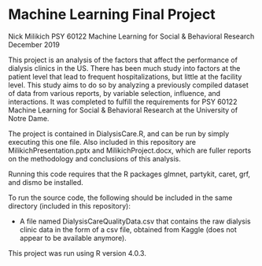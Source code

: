 # Machine Learning Final Project
Nick Milikich
PSY 60122 Machine Learning for Social & Behavioral Research
December 2019

This project is an analysis of the factors that affect the performance of dialysis clinics in the US. There has been much study into factors at the patient level that lead to frequent hospitalizations, but little at the facility level. This study aims to do so by analyzing a previously compiled dataset of data from various reports, by variable selection, influence, and interactions. It was completed to fulfill the requirements for PSY 60122 Machine Learning for Social & Behavioral Research at the University of Notre Dame.

The project is contained in DialysisCare.R, and can be run by simply executing this one file. Also included in this repository are MilikichPresentation.pptx and MilikichProject.docx, which are fuller reports on the methodology and conclusions of this analysis.

Running this code requires that the R packages glmnet, partykit, caret, grf, and dismo be installed.

To run the source code, the following should be included in the same directory (included in this repository):
   - A file named DialysisCareQualityData.csv that contains the raw dialysis clinic data in the form of a csv file, obtained from Kaggle (does not appear to be available anymore).

This project was run using R version 4.0.3.
